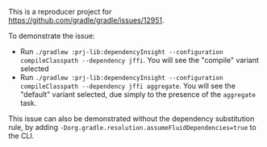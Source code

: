 This is a reproducer project for https://github.com/gradle/gradle/issues/12951.

To demonstrate the issue:
- Run `./gradlew :prj-lib:dependencyInsight --configuration compileClasspath --dependency jffi`. You will see the "compile" variant selected
- Run `./gradlew :prj-lib:dependencyInsight --configuration compileClasspath --dependency jffi aggregate`. You will see the "default" variant selected, due simply to the presence of the `aggregate` task.

This issue can also be demonstrated without the dependency substitution rule, by adding `-Dorg.gradle.resolution.assumeFluidDependencies=true` to the CLI.
